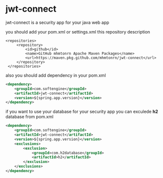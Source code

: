 # jwt-connect 

jwt-connect is a security app for your java web app

you should add your pom.xml or settings.xml this repository description

````
<repositories>
     <repository>
         <id>github</id>
         <name>GitHub mhmtonrn Apache Maven Packages</name>
         <url>https://maven.pkg.github.com/mhmtonrn/jwt-connect</url>
     </repository>
 </repositories>
````

also you should add dependency in your pom.xml

````xml
<dependency>
    <groupId>com.softengine</groupId>
    <artifactId>jwt-connect</artifactId>
    <version>${spring.app.version}</version>
</dependency>
````

if you want to use your database for your security app you can exculede **h2** database  from pom.xml

````xml
<dependency>
    <groupId>com.softengine</groupId>
    <artifactId>jwt-connect</artifactId>
    <version>${spring.app.version}</version>
    <exclusions>
        <exclusion>
            <groupId>com.h2database</groupId>
            <artifactId>h2</artifactId>
        </exclusion>
    </exclusions>
</dependency>
````